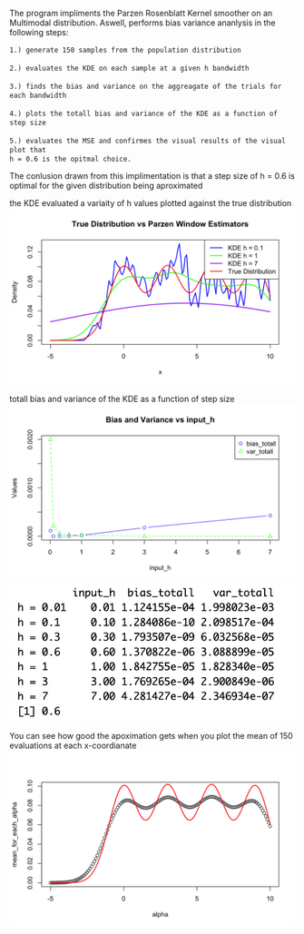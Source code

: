   The program impliments the Parzen Rosenblatt Kernel smoother on an Multimodal distribution. 
  Aswell, performs bias variance ananlysis in the following steps:
  
    1.) generate 150 samples from the population distribution 
    
    2.) evaluates the KDE on each sample at a given h bandwidth 
    
    3.) finds the bias and variance on the aggreagate of the trials for each bandwidth 
    
    4.) plots the totall bias and variance of the KDE as a function of step size 
    
    5.) evaluates the MSE and confirmes the visual results of the visual plot that 
    h = 0.6 is the opitmal choice. 

  The conlusion drawn from this implimentation is that a step size of h = 0.6 is optimal 
  for the given distribution being aproximated

  the KDE evaluated a variaity of h values plotted against the true distribution 
![alt text](https://github.com/Jacob-J-Richards/R_Parzen-Rosenblatt-KDE-with-optimal-bandwidth-analysis-/blob/main/better.png)

  totall bias and variance of the KDE as a function of step size 
![alt text](https://github.com/Jacob-J-Richards/R_Parzen-Rosenblatt-KDE-with-optimal-bandwidth-analysis-/blob/main/better2.png)
![alt text](https://github.com/Jacob-J-Richards/R_Parzen-Rosenblatt-KDE-with-optimal-bandwidth-analysis-/blob/main/better3.png)


  You can see how good the apoximation gets when you plot the mean of 150 evaluations at each x-coordianate 
![alt text](https://github.com/Jacob-J-Richards/R_Parzen-Rosenblatt-KDE-with-optimal-bandwidth-analysis-/blob/main/better4.png)

